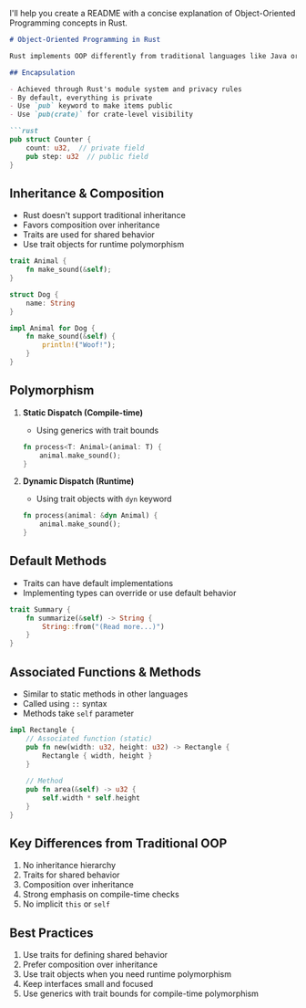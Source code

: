 I'll help you create a README with a concise explanation of Object-Oriented Programming concepts in Rust.

```markdown:misc/readme.md
# Object-Oriented Programming in Rust

Rust implements OOP differently from traditional languages like Java or C++. Here's a quick reference guide to OOP concepts in Rust:

## Encapsulation

- Achieved through Rust's module system and privacy rules
- By default, everything is private
- Use `pub` keyword to make items public
- Use `pub(crate)` for crate-level visibility

```rust
pub struct Counter {
    count: u32,  // private field
    pub step: u32  // public field
}
```

## Inheritance & Composition

- Rust doesn't support traditional inheritance
- Favors composition over inheritance
- Traits are used for shared behavior
- Use trait objects for runtime polymorphism

```rust
trait Animal {
    fn make_sound(&self);
}

struct Dog {
    name: String
}

impl Animal for Dog {
    fn make_sound(&self) {
        println!("Woof!");
    }
}
```

## Polymorphism

1. **Static Dispatch (Compile-time)**
   - Using generics with trait bounds
   ```rust
   fn process<T: Animal>(animal: T) {
       animal.make_sound();
   }
   ```

2. **Dynamic Dispatch (Runtime)**
   - Using trait objects with `dyn` keyword
   ```rust
   fn process(animal: &dyn Animal) {
       animal.make_sound();
   }
   ```

## Default Methods

- Traits can have default implementations
- Implementing types can override or use default behavior

```rust
trait Summary {
    fn summarize(&self) -> String {
        String::from("(Read more...)")
    }
}
```

## Associated Functions & Methods

- Similar to static methods in other languages
- Called using `::` syntax
- Methods take `self` parameter

```rust
impl Rectangle {
    // Associated function (static)
    pub fn new(width: u32, height: u32) -> Rectangle {
        Rectangle { width, height }
    }
    
    // Method
    pub fn area(&self) -> u32 {
        self.width * self.height
    }
}
```

## Key Differences from Traditional OOP

1. No inheritance hierarchy
2. Traits for shared behavior
3. Composition over inheritance
4. Strong emphasis on compile-time checks
5. No implicit `this` or `self`

## Best Practices

1. Use traits for defining shared behavior
2. Prefer composition over inheritance
3. Use trait objects when you need runtime polymorphism
4. Keep interfaces small and focused
5. Use generics with trait bounds for compile-time polymorphism
